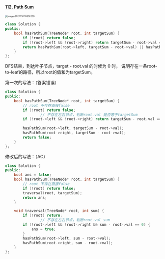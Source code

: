 #### [112. Path Sum](https://leetcode-cn.com/problems/path-sum/)

<img src="/Users/dominikwei/Library/Application Support/typora-user-images/image-20211116110836239.png" alt="image-20211116110836239" style="zoom:50%;" />

```c++
class Solution {
public:
    bool hasPathSum(TreeNode* root, int targetSum) {
        if (!root) return false;
        if (!root->left && !root->right) return targetSum - root->val == 0;
        return hasPathSum(root->left, targetSum - root->val) || hasPathSum(root->right, targetSum - root->val);
    }
};
```

DFS结束，到达叶子节点，target - root.val 的时候为 0 时， 说明存在一条root-to-leaf的路径，所以root的值和为targetSum。

第一次的写法：（答案错误）

```c++
class Solution {
public:
    bool hasPathSum(TreeNode* root, int targetSum) {
      	// root 不存在直接false
        if (!root) return false;
				// 不存在左右节点，判断root.val 是否等于targetSum  	
        if (!root->left && !root->right) return targetSum - root.val == 0;
        
      	hasPathSum(root->left, targetSum - root->val);
        hasPathSum(root->right, targetSum - root->val);
      	return false;
    }
};
```

修改后的写法：（AC）

```c++
class Solution {
public:
    bool ans = false;
    bool hasPathSum(TreeNode* root, int targetSum) {
      	// root 不存在直接false
        if (!root) return false;
        traversal(root, targetSum);
        return ans;
    }

    void traversal(TreeNode* root, int sum) {
        if (!root) return;
				// 不存在左右节点，判断root.val sum  	
        if (!root->left && !root->right && sum - root->val == 0) {
            ans = true;
        }
      	hasPathSum(root->left, sum - root->val);
        hasPathSum(root->right, sum - root->val);
    }
};
```

